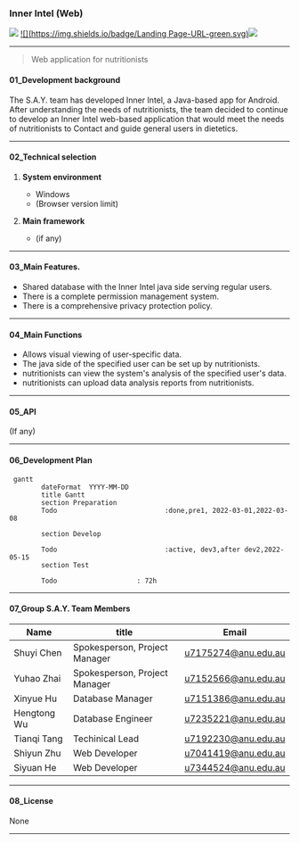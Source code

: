 ### **Inner Intel (Web)**

[![](https://img.shields.io/badge/InnerIntel_Web-V1.0.0-blue.svg)]() [![](https://img.shields.io/badge/Landing Page-URL-green.svg)](https://personalisednutrition.github.io/)[![](https://img.shields.io/badge/InnerIntel_Web-Issues-red.svg)](https://docs.google.com/spreadsheets/d/1npZpFK3Xic6fdqqMUoxf1sFYhxUc4z0dh4f2Bi-TVUE/edit?usp=sharing)

---

> Web application for nutritionists

#### 01_Development background

The S.A.Y. team has developed Inner Intel, a Java-based app for Android.
After understanding the needs of nutritionists, the team decided to continue to develop an Inner Intel web-based application that would meet the needs of nutritionists to Contact and guide general users in dietetics.

---

#### 02_Technical selection

1. **System environment**
   - Windows
   - (Browser version limit)

2. **Main framework**
   - (if any)

---

#### 03_Main Features.

- Shared database with the Inner Intel java side serving regular users.
- There is a complete permission management system.
- There is a comprehensive privacy protection policy.

---

#### 04_Main Functions

- Allows visual viewing of user-specific data.
- The java side of the specified user can be set up by nutritionists.
- nutritionists can view the system's analysis of the specified user's data.
- nutritionists can upload data analysis reports from nutritionists.

---

#### 05_API

(If any)

---

#### 06_Development Plan

```mermaid
 gantt 
        dateFormat  YYYY-MM-DD
        title Gantt 
        section Preparation
        Todo						   :done,pre1, 2022-03-01,2022-03-08
       
        section Develop
       
        Todo                           :active, dev3,after dev2,2022-05-15
        section Test
        
        Todo                    : 72h
```

---

#### 07_Group S.A.Y. Team Members

| Name        | title                         | Email               |
| ----------- | ----------------------------- | ------------------- |
| Shuyi Chen  | Spokesperson, Project Manager | u7175274@anu.edu.au |
| Yuhao Zhai  | Spokesperson, Project Manager | u7152566@anu.edu.au |
| Xinyue Hu   | Database Manager              | u7151386@anu.edu.au |
| Hengtong Wu | Database Engineer             | u7235221@anu.edu.au |
| Tianqi Tang | Techinical Lead               | u7192230@anu.edu.au |
| Shiyun Zhu  | Web Developer                 | u7041419@anu.edu.au |
| Siyuan He   | Web Developer                 | u7344524@anu.edu.au |

---

#### 08_License

None

---

#### 
